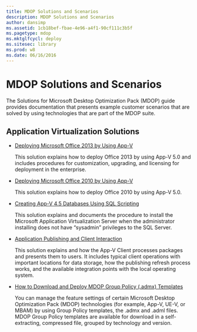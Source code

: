 ```yaml
---
title: MDOP Solutions and Scenarios
description: MDOP Solutions and Scenarios
author: dansimp
ms.assetid: 1cb18bef-fbae-4e96-a4f1-90cf111c3b5f
ms.pagetype: mdop
ms.mktglfcycl: deploy
ms.sitesec: library
ms.prod: w8
ms.date: 06/16/2016
---
```



# MDOP Solutions and Scenarios


The Solutions for Microsoft Desktop Optimization Pack (MDOP) guide provides documentation that presents example customer scenarios that are solved by using technologies that are part of the MDOP suite.

## Application Virtualization Solutions


-   [Deploying Microsoft Office 2013 by Using App-V](../appv-v5/deploying-microsoft-office-2013-by-using-app-v.md)

    This solution explains how to deploy Office 2013 by using App-V 5.0 and includes procedures for customization, upgrading, and licensing for deployment in the enterprise.

-   [Deploying Microsoft Office 2010 by Using App-V](../appv-v5/deploying-microsoft-office-2010-by-using-app-v.md)

    This solution explains how to deploy Office 2010 by using App-V 5.0.

-   [Creating App-V 4.5 Databases Using SQL Scripting](creating-app-v-45-databases-using-sql-scripting.md)

    This solution explains and documents the procedure to install the Microsoft Application Virtualization Server when the administrator installing does not have “sysadmin” privileges to the SQL Server.

-   [Application Publishing and Client Interaction](../appv-v5/application-publishing-and-client-interaction.md)

    This solution explains and how the App-V Client processes packages and presents them to users. It includes typical client operations with important locations for data storage, how the publishing refresh process works, and the available integration points with the local operating system.

-   [How to Download and Deploy MDOP Group Policy (.admx) Templates](how-to-download-and-deploy-mdop-group-policy--admx--templates.md)

    You can manage the feature settings of certain Microsoft Desktop Optimization Pack (MDOP) technologies (for example, App-V, UE-V, or MBAM) by using Group Policy templates, the .admx and .adml files. MDOP Group Policy templates are available for download in a self-extracting, compressed file, grouped by technology and version.

 

 





